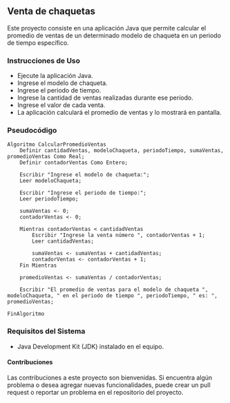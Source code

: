## Venta de chaquetas
Este proyecto consiste en una aplicación Java que permite calcular el promedio de ventas de un determinado modelo de chaqueta en un periodo de tiempo específico.

### Instrucciones de Uso
* Ejecute la aplicación Java.
* Ingrese el modelo de chaqueta.
* Ingrese el periodo de tiempo.
* Ingrese la cantidad de ventas realizadas durante ese periodo.
* Ingrese el valor de cada venta.
* La aplicación calculará el promedio de ventas y lo mostrará en pantalla.

### Pseudocódigo
~~~
Algoritmo CalcularPromedioVentas
	Definir cantidadVentas, modeloChaqueta, periodoTiempo, sumaVentas, promedioVentas Como Real;
	Definir contadorVentas Como Entero;
	
	Escribir "Ingrese el modelo de chaqueta:";
	Leer modeloChaqueta;
	
	Escribir "Ingrese el periodo de tiempo:";
	Leer periodoTiempo;
	
	sumaVentas <- 0;
	contadorVentas <- 0;
	
	Mientras contadorVentas < cantidadVentas
		Escribir "Ingrese la venta número ", contadorVentas + 1;
		Leer cantidadVentas;
		
		sumaVentas <- sumaVentas + cantidadVentas;
		contadorVentas <- contadorVentas + 1;
	Fin Mientras
	
	promedioVentas <- sumaVentas / contadorVentas;
	
	Escribir "El promedio de ventas para el modelo de chaqueta ", modeloChaqueta, " en el periodo de tiempo ", periodoTiempo, " es: ", promedioVentas;
	
FinAlgoritmo
~~~

### Requisitos del Sistema
* Java Development Kit (JDK) instalado en el equipo.

#### Contribuciones
Las contribuciones a este proyecto son bienvenidas. Si encuentra algún problema o desea agregar nuevas funcionalidades, puede crear un pull request o reportar un problema en el repositorio del proyecto.
